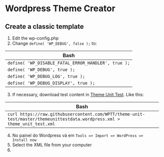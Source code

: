 # Wordpress Theme Creator

## Create a classic template

1. Edit the wp-config.php
2. Change `define( 'WP_DEBUG', false );` to:

| Bash |
| ---- |
| `define( 'WP_DISABLE_FATAL_ERROR_HANDLER', true );` |
| `define( 'WP_DEBUG', true );` |
| `define( 'WP_DEBUG_LOG', true );` |
| `define( 'WP_DEBUG_DISPLAY', true );` |

3. If necessary, download test content in [Theme Unit Test](https://codex.wordpress.org/Theme_Unit_Test). Like this:

| Bash |
| ---- |
| `curl https://raw.githubusercontent.com/WPTT/theme-unit-test/master/themeunittestdata.wordpress.xml > theme_unit_test.xml` |

4. No painel do Wordpress vá em `Tools => Import => WordPress => Install now`
5. Select the XML file from your computer
6. 
